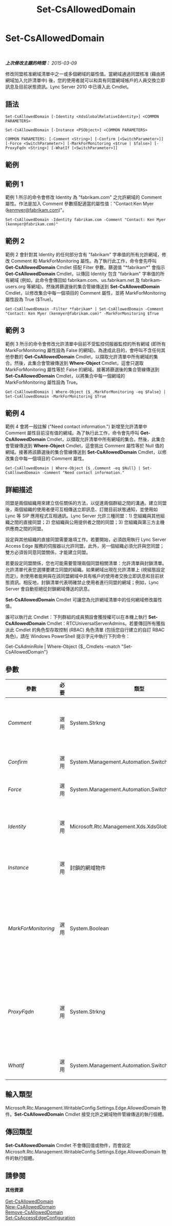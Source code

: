﻿---
title: Set-CsAllowedDomain
TOCTitle: Set-CsAllowedDomain
ms:assetid: d5b25b66-2b11-40ef-9ea4-efcae0b610e6
ms:mtpsurl: https://technet.microsoft.com/zh-tw/library/Gg398931(v=OCS.15)
ms:contentKeyID: 49292463
ms.date: 08/24/2015
mtps_version: v=OCS.15
ms.translationtype: HT
---

# Set-CsAllowedDomain

 

_**上次修改主題的時間：** 2015-03-09_

修改同盟核准網域清單中之一或多個網域的屬性值。當網域通過同盟核准 (藉由將網域加入允許清單中) 後，您的使用者就可以和具有同盟網域帳戶的人員交換立即訊息及目前狀態資訊。Lync Server 2010 中已導入此 Cmdlet。

## 語法

    Set-CsAllowedDomain [-Identity <XdsGlobalRelativeIdentity>] <COMMON PARAMETERS>

    Set-CsAllowedDomain [-Instance <PSObject>] <COMMON PARAMETERS>

    COMMON PARAMETERS: [-Comment <String>] [-Confirm [<SwitchParameter>]] [-Force <SwitchParameter>] [-MarkForMonitoring <$true | $false>] [-ProxyFqdn <String>] [-WhatIf [<SwitchParameter>]]

## 範例

## 範例 1

範例 1 所示的命令會修改 Identity 為 "fabrikam.com" 之允許網域的 Comment 屬性。作法是加入 Comment 參數搭配適當的屬性值："Contact:Ken Myer (kenmyer@fabrikam.com)"。

    Set-CsAllowedDomain -Identity fabrikam.com -Comment "Contact: Ken Myer (kenmyer@fabrikam.com)"

## 範例 2

範例 2 會針對其 Identity 的任何部分含有 "fabrikam" 字串值的所有允許網域，修改 Comment 和 MarkForMonitoring 屬性。為了執行此工作，命令會先呼叫 **Get-CsAllowedDomain** Cmdlet 搭配 Filter 參數。篩選值 "\*fabrikam\*" 會指示 **Get-CsAllowedDomain** Cmdlet，以傳回 Identity 包含 "fabrikam" 字串值的所有網域 (例如，此命令會傳回如 fabrikam.com、us.fabrikam.net 及 fabrikam-users.org 等網域)。然後將篩選後的集合管線傳送到 **Set-CsAllowedDomain** Cmdlet，以修改集合中每一個項目的 Comment 屬性，並將 MarkForMonitoring 屬性設為 True ($True)。

    Get-CsAllowedDomain -Filter *fabrikam* | Set-CsAllowedDomain -Comment "Contact: Ken Myer (kenmyer@fabrikam.com)" -MarkForMonitoring $True

## 範例 3

範例 3 所示的命令會修改允許清單中目前不受監控伺服器監控的所有網域 (即所有 MarkForMonitoring 屬性設為 False 的網域)。為達成此目的，會呼叫不含任何其他參數的 **Get-CsAllowedDomain** Cmdlet，以擷取允許清單中所有網域的集合。然後，此集合會管線傳送到 **Where-Object** Cmdlet，這會只選取 MarkForMonitoring 屬性等於 False 的網域。接著將篩選後的集合管線傳送到 **Set-CsAllowedDomain** Cmdlet，以將集合中每一個網域的 MarkForMonitoring 屬性設為 True。

    Get-CsAllowedDomain | Where-Object {$_.MarkForMonitoring -eq $False} | Set-CsAllowedDomain -MarkForMonitoring $True

## 範例 4

範例 4 會將一般註解 ("Need contact information.") 新增至允許清單中 Comment 屬性目前沒有值的網域。為了執行此工作，命令會先呼叫 **Get-CsAllowedDomain** Cmdlet，以擷取允許清單中所有網域的集合。然後，此集合會管線傳送到 **Where-Object** Cmdlet，這會挑出 Comment 屬性等於 Null 值的網域。接著將該篩選後的集合管線傳送到 **Set-CsAllowedDomain** Cmdlet，以修改集合中每一個項目的 Comment 屬性。

    Get-CsAllowedDomain | Where-Object {$_.Comment -eq $Null} | Set-CsAllowedDomain -Comment "Need contact information."

## 詳細描述

同盟是兩個組織用來建立信任關係的方法，以促進兩個群組之間的溝通。建立同盟後，兩個組織的使用者便可互相傳送立即訊息、訂閱目前狀態通知，並使用如 Lync 等 SIP 應用程式互相通訊。Lync Server 允許三種同盟：1) 您組織與其他組織之間的直接同盟；2) 您組織與公用提供者之間的同盟；3) 您組織與第三方主機供應商之間的同盟。

設定與其他組織的直接同盟需要幾項工作。若要開始，必須啟用執行 Lync Server Access Edge 服務的伺服器以允許同盟。此外，另一個組織必須允許與您同盟；雙方必須皆同意同盟關係，才能建立同盟。

若要設定同盟關係，您也可能需要管理兩個同盟相關清單：允許清單與封鎖清單。允許清單代表您選擇要建立同盟的組織。如果網域出現在允許清單上 (視組態設定而定)，則使用者能夠與在該同盟網域中具有帳戶的使用者交換立即訊息和目前狀態資訊。相反地，封鎖清單代表明確禁止使用者進行同盟的網域；例如，Lync Server 會自動拒絕從封鎖網域傳送的訊息。

**Set-CsAllowedDomain** Cmdlet 可讓您為允許網域清單中的任何網域修改屬性值。

誰可以執行此 Cmdlet：下列群組的成員預設會獲授權可以在本機上執行 **Set-CsAllowedDomain** Cmdlet：RTCUniversalServerAdmins。若要傳回所有獲指派此 Cmdlet 的角色型存取控制 (RBAC) 角色清單 (包括您自行建立的自訂 RBAC 角色)，請在 Windows PowerShell 提示字元中執行下列命令：

Get-CsAdminRole | Where-Object {$\_.Cmdlets –match "Set-CsAllowedDomain"}

## 參數


<table>
<colgroup>
<col style="width: 25%" />
<col style="width: 25%" />
<col style="width: 25%" />
<col style="width: 25%" />
</colgroup>
<thead>
<tr class="header">
<th>參數</th>
<th>必要</th>
<th>類型</th>
<th>說明</th>
</tr>
</thead>
<tbody>
<tr class="odd">
<td><p><em>Comment</em></p></td>
<td><p>選用</p></td>
<td><p>System.Strkng</p></td>
<td><p>選用的字串值，可提供和待修改之網域相關的額外資訊。例如，您可以加入 Comment 以提供同盟網域的連絡人資訊。</p></td>
</tr>
<tr class="even">
<td><p><em>Confirm</em></p></td>
<td><p>選用</p></td>
<td><p>System.Management.Automation.SwitchParameter</p></td>
<td><p>在執行命令前先提示確認。</p></td>
</tr>
<tr class="odd">
<td><p><em>Force</em></p></td>
<td><p>選用</p></td>
<td><p>System.Management.Automation.SwitchParameter</p></td>
<td><p>隱藏執行命令時可能發生的非嚴重錯誤訊息。</p></td>
</tr>
<tr class="even">
<td><p><em>Identity</em></p></td>
<td><p>選用</p></td>
<td><p>Microsoft.Rtc.Management.Xds.XdsGlobalRelativeIdentity</p></td>
<td><p>要修改內容值之允許網域的完整網域名稱 (FQDN)。例如：</p>
<p>-Identity fabrikam.com</p></td>
</tr>
<tr class="odd">
<td><p><em>Instance</em></p></td>
<td><p>選用</p></td>
<td><p>封鎖的網域物件</p></td>
<td><p>允許您將物件參考傳遞給 Cmdlet，而非設定個別的參數值。</p></td>
</tr>
<tr class="even">
<td><p><em>MarkForMonitoring</em></p></td>
<td><p>選用</p></td>
<td><p>System.Boolean</p></td>
<td><p>表示是否讓 監控伺服器 監控網域和遠端網域間的同盟連線。根據預設，MarkForMonitoring 設為 False，這表示連線不受到監控。</p>
<p>如果您尚未部署 監控伺服器，此屬性將會被略過。</p></td>
</tr>
<tr class="odd">
<td><p><em>ProxyFqdn</em></p></td>
<td><p>選用</p></td>
<td><p>System.Strkng</p></td>
<td><p>要新增至允許清單之網域中部署的 SIP Proxy 伺服器完整網域名稱 (例如 proxy-server.fabrikam.com)。此屬性為選用屬性：若未指定，則會使用 DNS SRV 探索程序來判斷 SIP Proxy 伺服器的位置。</p></td>
</tr>
<tr class="even">
<td><p><em>WhatIf</em></p></td>
<td><p>選用</p></td>
<td><p>System.Management.Automation.SwitchParameter</p></td>
<td><p>說明執行命令時若不實際執行命令的後果。</p></td>
</tr>
</tbody>
</table>


## 輸入類型

Microsoft.Rtc.Management.WritableConfig.Settings.Edge.AllowedDomain 物件。**Set-CsAllowedDomain** Cmdlet 接受允許之網域物件管線傳送的執行個體。

## 傳回類型

**Set-CsAllowedDomain** Cmdlet 不會傳回值或物件，而會設定 Microsoft.Rtc.Management.WritableConfig.Settings.Edge.AllowedDomain 物件的執行個體。

## 請參閱

#### 其他資源

[Get-CsAllowedDomain](get-csalloweddomain.md)  
[New-CsAllowedDomain](new-csalloweddomain.md)  
[Remove-CsAllowedDomain](remove-csalloweddomain.md)  
[Set-CsAccessEdgeConfiguration](set-csaccessedgeconfiguration.md)

